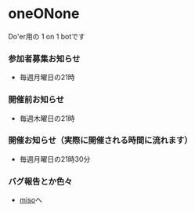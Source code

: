 # oneONone

Do'er用の 1 on 1 botです

### 参加者募集お知らせ

- 毎週月曜日の21時

### 開催前お知らせ

- 毎週木曜日の21時

### 開催お知らせ（実際に開催される時間に流れます）

- 毎週月曜日の21時30分

### バグ報告とか色々
- [miso](https://github.com/miso-devel)へ
